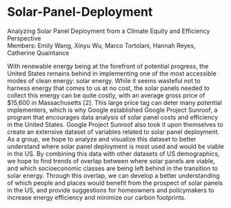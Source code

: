 # Solar-Panel-Deployment
Analyzing Solar Panel Deployment from a Climate Equity and Efficiency Perspective <br />
Members: Emily Wang, Xinyu Wu, Marco Tortolani, Hannah Reyes, Catherine Quaintance <br />

With renewable energy being at the forefront of potential progress, the United States remains behind in implementing one of the most accessible modes of clean energy: solar energy. While it seems wasteful not to harness energy that comes to us at no cost, the solar panels needed to collect this energy can be quite costly, with an average gross price of $15,600 in Massachusetts [2]. This large price tag can deter many potential implementers, which is why Google established Google Project Sunroof, a program that encourages data analysis of solar panel costs and efficiency in the United States. Google Project Sunroof also took it upon themselves to create an extensive dataset of variables related to solar panel deployment. As a group, we hope to analyze and visualize this dataset to better understand where solar panel deployment is most used and would be viable in the US. By combining this data with other datasets of US demographics, we hope to find trends of overlap between where solar panels are viable, and which socioeconomic classes are being left behind in the transition to solar energy. Through this overlap, we can develop a better understanding of which people and places would benefit from the prospect of solar panels in the US, and provide suggestions for homeowners and policymakers to increase energy efficiency and minimize our carbon footprints.
